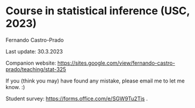 # Course in statistical inference (USC, 2023)

Fernando Castro-Prado

Last update: 30.3.2023

Companion website: https://sites.google.com/view/fernando-castro-prado/teaching/stat-325

If you (think you may) have found any mistake, please email me to let me know. :)

Student survey: https://forms.office.com/e/SGW9Tu2Tjs .
